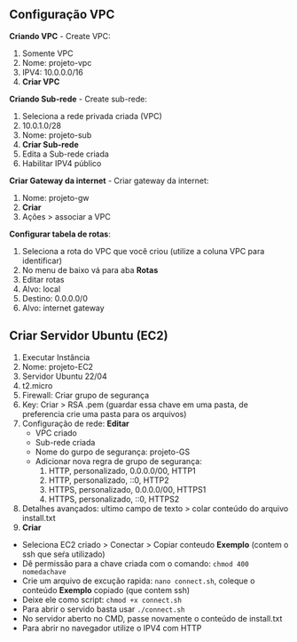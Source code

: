 ##
## Configuração VPC

**Criando VPC** - Create VPC:
1. Somente VPC
2. Nome: projeto-vpc
3. IPV4: 10.0.0.0/16
4. **Criar VPC**

**Criando Sub-rede** - Create sub-rede:
1. Seleciona a rede privada criada (VPC)
2. 10.0.1.0/28
3. Nome: projeto-sub
4.  **Criar Sub-rede**
5.  Edita a Sub-rede criada
6.  Habilitar IPV4 público

**Criar Gateway da internet** - Criar gateway da internet:
1. Nome: projeto-gw
2. **Criar**
3. Ações > associar a VPC

**Configurar tabela de rotas**:
1. Seleciona a rota do VPC que você criou (utilize a coluna VPC para identificar)
2. No menu de baixo vá para aba **Rotas**
3. Editar rotas
4. Alvo: local
5. Destino: 0.0.0.0/0
6. Alvo: internet gateway
##
## Criar Servidor Ubuntu (EC2)

1. Executar Instância
2. Nome: projeto-EC2
3. Servidor Ubuntu 22/04
4. t2.micro
5. Firewall: Criar grupo de segurança
6. Key: Criar > RSA .pem (guardar essa chave em uma pasta, de preferencia crie uma pasta para os arquivos)
7. Configuração de rede: **Editar**
    * VPC criado
    * Sub-rede criada
    * Nome do gurpo de segurança: projeto-GS
    * Adicionar nova regra de grupo de segurança:
        1. HTTP, personalizado, 0.0.0.0/00, HTTP1
        2. HTTP, personalizado, ::0, HTTP2
        3. HTTPS, personalizado, 0.0.0.0/00, HTTPS1
        4. HTTPS, personalizado, ::0, HTTPS2
8. Detalhes avançados: ultimo campo de texto > colar conteúdo do arquivo install.txt
9. **Criar**
* Seleciona EC2 criado > Conectar > Copiar conteudo **Exemplo** (contem o ssh que seŕa utilizado)
* Dê permissão para a chave criada com o comando:
  `chmod 400 nomedachave`
* Crie um arquivo de excução rapida: `nano connect.sh`, coleque o conteúdo **Exemplo** copiado (que contem ssh)
* Deixe ele como script: `chmod +x connect.sh`
* Para abrir o servido basta usar `./connect.sh`
* No servidor aberto no CMD, passe novamente o conteúdo de install.txt
* Para abrir no navegador utilize o IPV4 com HTTP
